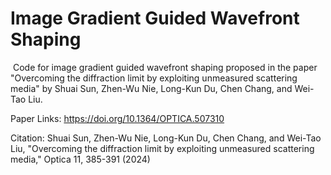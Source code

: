 # Image Gradient Guided Wavefront Shaping
​
Code for image gradient guided wavefront shaping proposed in the paper "Overcoming the diffraction limit by exploiting unmeasured scattering media" by Shuai Sun, Zhen-Wu Nie, Long-Kun Du, Chen Chang, and Wei-Tao Liu.

Paper Links: https://doi.org/10.1364/OPTICA.507310

​Citation: Shuai Sun, Zhen-Wu Nie, Long-Kun Du, Chen Chang, and Wei-Tao Liu, "Overcoming the diffraction limit by exploiting unmeasured scattering media," Optica 11, 385-391 (2024) 



